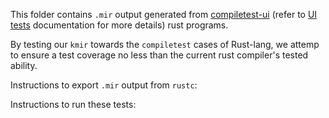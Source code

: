 This folder contains `.mir` output generated from [compiletest-ui](https://github.com/rust-lang/rust/tree/master/tests/ui) (refer to [UI tests](https://rustc-dev-guide.rust-lang.org/tests/ui.html) documentation for more details) rust programs.

By testing our `kmir` towards the `compiletest` cases of Rust-lang, we attemp to ensure a test coverage no less than the current rust compiler's tested ability.

Instructions to export `.mir` output from `rustc`:

Instructions to run these tests:
